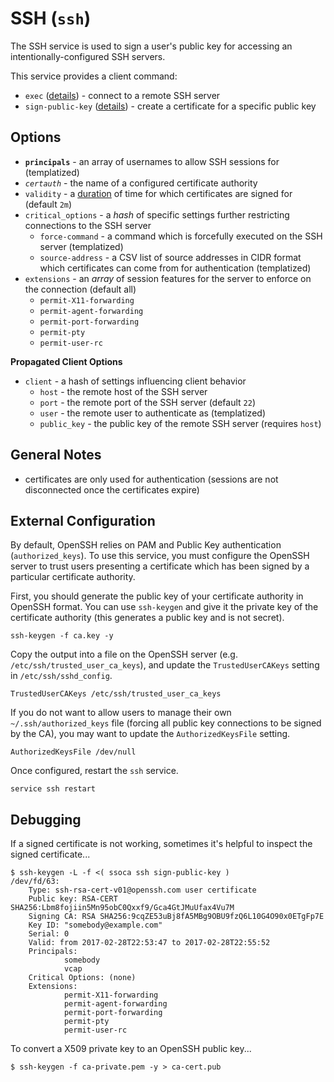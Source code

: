 # SSH (`ssh`)

The SSH service is used to sign a user's public key for accessing an intentionally-configured SSH servers.

This service provides a client command:

* `exec` ([details](exec-cmd)) - connect to a remote SSH server
* `sign-public-key` ([details](sign-public-key-cmd)) - create a certificate for a specific public key


## Options

* **`principals`** - an array of usernames to allow SSH sessions for (templatized)
* *`certauth`* - the name of a configured certificate authority
* `validity` - a [duration](https://golang.org/pkg/time/#ParseDuration) of time for which certificates are signed for (default `2m`)
* `critical_options` - a *hash* of specific settings further restricting connections to the SSH server
  * `force-command` - a command which is forcefully executed on the SSH server (templatized)
  * `source-address` - a CSV list of source addresses in CIDR format which certificates can come from for authentication (templatized)
* `extensions` - an *array* of session features for the server to enforce on the connection (default all)
  * `permit-X11-forwarding`
  * `permit-agent-forwarding`
  * `permit-port-forwarding`
  * `permit-pty`
  * `permit-user-rc`

**Propagated Client Options**

* `client` - a hash of settings influencing client behavior
  * `host` - the remote host of the SSH server
  * `port` - the remote port of the SSH server (default `22`)
  * `user` - the remote user to authenticate as (templatized)
  * `public_key` - the public key of the remote SSH server (requires `host`)


## General Notes

* certificates are only used for authentication (sessions are not disconnected once the certificates expire)


## External Configuration

By default, OpenSSH relies on PAM and Public Key authentication (`authorized_keys`). To use this service, you must configure the OpenSSH server to trust users presenting a certificate which has been signed by a particular certificate authority.

First, you should generate the public key of your certificate authority in OpenSSH format. You can use `ssh-keygen` and give it the private key of the certificate authority (this generates a public key and is not secret).

    ssh-keygen -f ca.key -y

Copy the output into a file on the OpenSSH server (e.g. `/etc/ssh/trusted_user_ca_keys`), and update the `TrustedUserCAKeys` setting in `/etc/ssh/sshd_config`.

    TrustedUserCAKeys /etc/ssh/trusted_user_ca_keys

If you do not want to allow users to manage their own `~/.ssh/authorized_keys` file (forcing all public key connections to be signed by the CA), you may want to update the `AuthorizedKeysFile` setting.

    AuthorizedKeysFile /dev/null

Once configured, restart the `ssh` service.

    service ssh restart


## Debugging

If a signed certificate is not working, sometimes it's helpful to inspect the signed certificate...

    $ ssh-keygen -L -f <( ssoca ssh sign-public-key )
    /dev/fd/63:
        Type: ssh-rsa-cert-v01@openssh.com user certificate
        Public key: RSA-CERT SHA256:Lbm8fojiin5Mn95obC0Qxxf9/Gca4GtJMuUfax4Vu7M
        Signing CA: RSA SHA256:9cqZE53uBj8fA5MBg9OBU9fzQ6L10G4O90x0ETgFp7E
        Key ID: "somebody@example.com"
        Serial: 0
        Valid: from 2017-02-28T22:53:47 to 2017-02-28T22:55:52
        Principals:
                somebody
                vcap
        Critical Options: (none)
        Extensions:
                permit-X11-forwarding
                permit-agent-forwarding
                permit-port-forwarding
                permit-pty
                permit-user-rc

To convert a X509 private key to an OpenSSH public key...

    $ ssh-keygen -f ca-private.pem -y > ca-cert.pub
